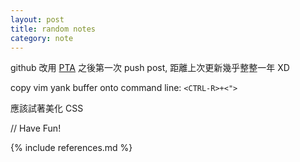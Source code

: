 ```yaml
---
layout: post
title: random notes
category: note
---
```


github 改用 [PTA](https://docs.github.com/en/authentication/keeping-your-account-and-data-secure/creating-a-personal-access-token) 之後第一次 push post, 距離上次更新幾乎整整一年 XD

copy vim yank buffer onto command line: ```<CTRL-R>+<">```

應該試著美化 CSS

// Have Fun!

{% include references.md %}
